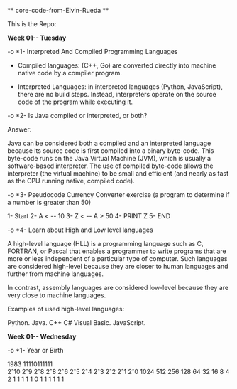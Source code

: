 ** core-code-from-Elvin-Rueda **

This is the Repo:

****Week 01-- Tuesday****


-o *1- Interpreted And Compiled Programming Languages

* Compiled languages: (C++, Go) are converted directly into machine native code by a compiler program.

* Interpreted Languages: in interpreted languages (Python, JavaScript), there are no build steps. Instead, interpreters operate on the source code of the program while executing it.


-o *2- Is Java compiled or interpreted, or both? 

Answer:

Java can be considered both a compiled and an interpreted language because its source code is first compiled into a binary byte-code. This byte-code runs on the Java Virtual Machine (JVM), which is usually a software-based interpreter. The use of compiled byte-code allows the interpreter (the virtual machine) to be small and efficient (and nearly as fast as the CPU running native, compiled code). 


-o *3- Pseudocode Currency Converter exercise (a program to determine if a number is greater than 50)

   1- Start
   2- A < -- 10
   3- Z < -- A > 50
   4- PRINT Z
   5- END
   

-o *4- Learn about High and Low level languages


A high-level language (HLL) is a programming language such as C, FORTRAN, or Pascal that enables a programmer to write programs that are more or less independent of a particular type of computer. Such languages are considered high-level because they are closer to human languages and further from machine languages.

In contrast, assembly languages are considered low-level because they are very close to machine languages.


Examples of used high-level languages:

Python.
Java.
C++
C#
Visual Basic.
JavaScript.


**Week 01-- Wednesday**

-o *1- Year or Birth

1983	11110111111									
2ˆ10	2ˆ9	2ˆ8	2ˆ8	2ˆ6	2ˆ5	2ˆ4	2ˆ3	2ˆ2	2ˆ1	2ˆ0
1024	512	256	128	64	   32	   16	    8	   4	   2	    1
1	    1	    1	    1	    0	    1	   1	    1	   1	   1	    1


   
